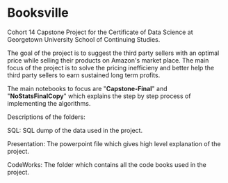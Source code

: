 # Booksville

Cohort 14 Capstone Project for the Certificate of Data Science at Georgetown University School of Continuing Studies.

The goal of the project is to suggest the third party sellers with an optimal price while selling their products on Amazon's market place. The main focus of the project is to solve the pricing inefficieny and better help the third party sellers to earn sustained long term profits.

The main notebooks to focus are "**Capstone-Final**" and "**NoStatsFinalCopy**" which explains the step by step process of implementing the algorithms.

Descriptions of the folders:

SQL: SQL dump of the data used in the project.

Presentation: The powerpoint file which gives high level explanation of the project.

CodeWorks: The folder which contains all the code books used in the project.
